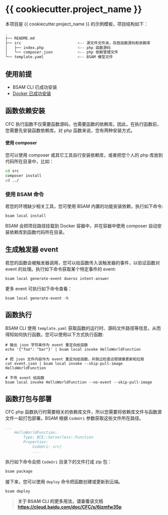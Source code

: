 # {{ cookiecutter.project_name }}

本项目是 {{ cookiecutter.project_name }} 的示例模板，项目结构如下：

```bash
.
├── README.md
├── src                         <-- 源文件文件夹，存放函数源码和依赖库
│   ├── index.php               <-- php 函数源码
│   └── composer.json           <-- php 依赖管理文件   
└── template.yaml               <-- BSAM 模型文件
```

## 使用前提

* BSAM CLI 已成功安装
* [Docker 已成功安装](https://www.docker.com/community-edition)

## 函数依赖安装

CFC 执行函数不仅需要函数源码，也需要函数的依赖库。因此，在执行函数前，您需要先安装函数依赖库。对 php 函数来说，您有两种安装方式。

#### 使用 composer

您可以使用 composer 或其它工具自行安装依赖库，或者把您个人的 php 库放到代码所在目录中，比如：

```bash
cd src
composer install
cd ../
```

### 使用 BSAM 命令
若您的环境缺少相关工具，您可使用 BSAM 内置的功能安装依赖，执行如下命令:

```
bsam local install
```

BSAM 会把项目路径挂载到 Docker 容器中，并在容器中使用 composer 自动安装依赖库到函数代码所在目录。

## 生成触发器 event

若您的函数会被触发器调用，您可以给函数传入该触发器的事件，以验证函数对 event 的处理。执行如下命令获取某个特定事件的 event:

```
bsam local generate-event dueros intent-answer
```

更多 event 可执行如下命令查看：

```
bsam local generate-event -h
```

## 函数执行

BSAM CLI 使用 `template.yaml` 获取函数的运行时、源码文件路径等信息，从而得知如何执行函数。您可以使用以下方式执行函数:

```
# 输出 json 字符串作为 event 重定向给函数
echo '{"foo": "bar"}' | bsam local invoke HelloWorldFunction

# 把 json 文件内容作为 event 重定向给函数，并跳过检查远程镜像更新和拉取
cat event.json | bsam local invoke --skip-pull-image HelloWorldFunction

# 不传 event 给函数
bsam local invoke HelloWorldFunction --no-event --skip-pull-image
```

## 函数打包与部署

CFC php 函数执行时需要相关的依赖库文件，所以您需要将依赖库文件与函数源文件一起打包部署。BSAM 根据 `CodeUri` 参数获取这些文件所在路径。

```yaml
...
    HelloWorldFunction:
        Type: BCE::Serverless::Function
        Properties:
            CodeUri: src/
            ...
```

执行如下命令会把 `CodeUri` 目录下的文件打成 zip 包：

```bash
bsam package
```

接下来，您可以使用 `deploy` 命令把函数创建或更新到云端。

```bash
bsam deploy
```

> **关于 BSAM CLI 的更多用法，请查看该文档 https://cloud.baidu.com/doc/CFC/s/6jzmfw35p**